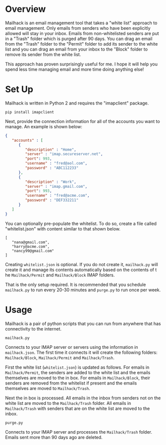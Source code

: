 # Overview

Mailhack is an email management tool that takes a "white list" approach to 
email management. Only emails from senders who have been explicitly allowed 
will stay in your inbox.  Emails from non-whitelisted senders are put in a 
"Trash" folder which is purged after 90 days.  You can drag an email from the 
"Trash" folder to the "Permit" folder to add its sender to the white list and 
you can drag an email from your inbox to the "Block" folder to remove its 
sender from the white list. 

This approach has proven surprisingly useful for me.  I hope it will help you 
spend less time managing email and more time doing anything else!

# Set Up

Mailhack is written in Python 2 and requires the "imapclient" package.

```
pip install imapclient
```

Next, provide the connection information for all of the accounts you want to 
manage.  An example is shown below:

```json
{
   "accounts" : [
      {
         "description" : "Home",
         "server" : "imap.secureserver.net",
         "port": 993,
         "username" : "fred@aol.com",
         "password" : "ABC112233"
      },
      {
         "description" : "Work",
         "server" : "imap.gmail.com",
         "port": 993,
         "username" : "fred@acme.com",
         "password" : "DEF332211"
      }
   ]
}
```

You can optionally pre-populate the whitelist.  To do so, create a file called 
"whitelist.json" with content similar to that shown below.

```
[
   "nana@gmail.com",
   "harry@acme.com",
   "nancy99@gmail.com"
]
```

Creating `whitelist.json` is optional.  If you do not create it, `mailhack.py` 
will create it and manage its contents automatically based on the contents of t
he `Mailhack/Permit` and `Mailhack/Block` IMAP folders.

That is the only setup required.  It is recommended that you schedule 
`mailhack.py` to run every 20-30 minutes and `purge.py` to run once per week.

# Usage

Mailhack is a pair of python scripts that you can run from anywhere that has 
connectivity to the internet.  

`mailhack.py`

Connects to your IMAP server or servers using the information in 
`mailhack.json`. The first time it connects it will create the following 
folders: `Mailhack/Block`, `Mailhack/Permit` and `Mailhack/Trash`.  

First the white list (`whitelist.json`) is updated as follows.  For emails in 
`Mailhack/Permit`, the senders are added to the white list and the emails 
themselves are moved to the in box.  For emails in `Mailhack/Block`, their 
senders are removed from the whitelist if present and the emails themselves 
are moved to `Mailhack/Trash`.

Next the in box is processed.  All emails in the inbox from senders not on the 
white list are moved to the `Mailhack/Trash` folder.  All emails in 
`Mailhack/Trash` with senders that are on the white list are moved to the inbox.

`purge.py`

Connects to your IMAP server and processes the `Mailhack/Trash` folder.  Emails 
sent more than 90 days ago are deleted.